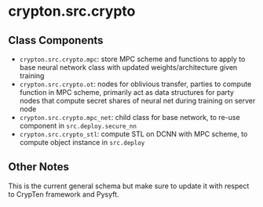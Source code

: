 # crypton.src.crypto
 

## Class Components
- `crypton.src.crypto.mpc`: store MPC scheme and functions to apply to base neural network class with updated weights/architecture given training
- `crypton.src.crypto.ot`: nodes for oblivious transfer, parties to compute function in MPC scheme, primarily act as data structures for party nodes that compute secret shares of neural net during training on server node
- `crypton.src.crypto.mpc_net`: child class for base network, to re-use component in `src.deploy.secure_nn`
- `crypton.src.crypto_stl`: compute STL on DCNN with MPC scheme, to compute object instance in `src.deploy`

## Other Notes
This is the current general schema but make sure to update it with respect to CrypTen framework and Pysyft.


